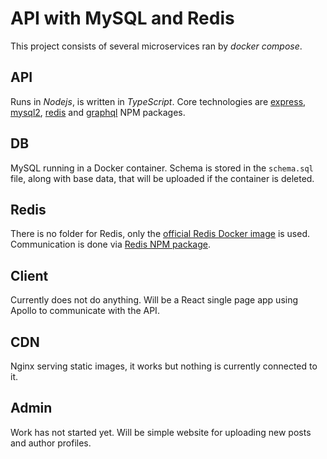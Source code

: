 # API with MySQL and Redis

This project consists of several microservices ran by *docker compose*.

## API

Runs in *Nodejs*, is written in *TypeScript*. Core technologies are [express](https://github.com/expressjs/express), [mysql2](https://github.com/sidorares/node-mysql2), [redis](https://github.com/redis/node-redis) and [graphql](https://github.com/graphql/graphql-js) NPM packages.

## DB

MySQL running in a Docker container. Schema is stored in the `schema.sql` file, along with base data, that will be uploaded if the container is deleted.

## Redis

There is no folder for Redis, only the [official Redis Docker image](https://hub.docker.com/_/redis) is used. Communication is done via [Redis NPM package](https://github.com/redis/node-redis).

## Client

Currently does not do anything. Will be a React single page app using Apollo to communicate with the API.

## CDN

Nginx serving static images, it works but nothing is currently connected to it.

## Admin

Work has not started yet. Will be simple website for uploading new posts and author profiles.
